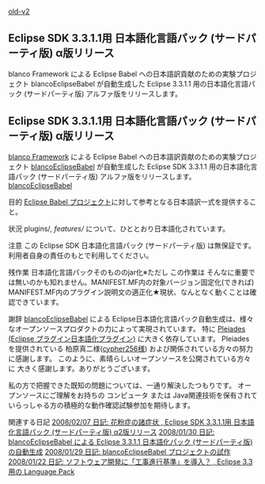 [old-v2](ig080131-orig.html)

## Eclipse SDK 3.3.1.1用 日本語化言語パック (サードパーティ版) α版リリース

blanco Framework による Eclipse Babel への日本語訳貢献のための実験プロジェクト blancoEclipseBabel が自動生成した Eclipse 3.3.1.1 用の日本語化言語パック (サードパーティ版) アルファ版をリリースします。






## Eclipse SDK 3.3.1.1用 日本語化言語パック (サードパーティ版) α版リリース


[blanco Framework](http://www.igapyon.jp/blanco/blanco.ja.html) による Eclipse Babel への日本語訳貢献のための実験プロジェクト
[blancoEclipseBabel](http://www.igapyon.jp/blanco/blancoeclipsebabel.html) が自動生成した Eclipse SDK 3.3.1.1 用の日本語化言語パック
(サードパーティ版) アルファ版をリリースします。
[blancoEclipseBabel](http://www.igapyon.jp/blanco/blancoeclipsebabel.html)


目的
[Eclipse Babel プロジェクト](http://www.eclipse.org/babel/)に対して参考となる日本語訳一式を提供すること。


状況
plugins/*, features/* について、ひととおり日本語化されています。

注意
この Eclipse SDK 日本語化言語パック (サードパーティ版) は無保証です。
  利用者自身の責任のもとで利用してください。


残作業
日本語化言語パックそのもののjar化※ただし この作業は そんなに重要では無いのかも知れません。MANIFEST.MF内の対象バージョン固定化(できれば) MANIFEST.MF内のプラグイン説明文の適正化★現状、なんとなく動くことは確認できています。

謝辞
[blancoEclipseBabel](http://www.igapyon.jp/blanco/blancoeclipsebabel.html) による Eclipse日本語化言語パック自動生成は、様々なオープンソースプロダクトの力によって実現されています。
  特に [Pleiades (Eclipse プラグイン日本語化プラグイン)](http://mergedoc.sourceforge.jp/pleiades.html) に大きく依存しています。
  Pleiades を提供されている 柏原真二様([cypher256様](http://d.hatena.ne.jp/cypher256/)) および関係されている方々の努力に感謝します。
  このように、素晴らしいオープンソースを公開されている方々に 大きく感謝します。ありがとうございます。


私の方で把握できた既知の問題については、一通り解決したつもりです。
オープンソースにご理解をお持ちの コンピュータ または Java関連技術を保有されていらっしゃる方の積極的な動作確認試験参加を期待します。

関連する日記
[2008/02/07 日記: 花粉症の諸症状 , Eclipse SDK 3.3.1.1用 日本語化言語パック (サードパーティ版) α2版リリース](ig080207.html)
  [2008/01/30 日記: blancoEclipseBabel による Eclipse 3.3.1.1 日本語化パック (サードパーティ版)
  の自動生成](ig080130.html)
  [2008/01/29 日記: blancoEclipseBabel プロジェクトの試作](ig080129.html)
  [2008/01/22 日記: ソフトウェア開発に「工事進行基準」を導入？ , Eclipse 3.3用の Language Pack](ig080122.html)